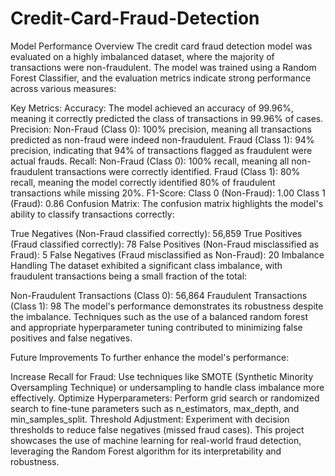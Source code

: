 # Credit-Card-Fraud-Detection
Model Performance Overview
The credit card fraud detection model was evaluated on a highly imbalanced dataset, where the majority of transactions were non-fraudulent. The model was trained using a Random Forest Classifier, and the evaluation metrics indicate strong performance across various measures:

Key Metrics:
Accuracy: The model achieved an accuracy of 99.96%, meaning it correctly predicted the class of transactions in 99.96% of cases.
Precision:
Non-Fraud (Class 0): 100% precision, meaning all transactions predicted as non-fraud were indeed non-fraudulent.
Fraud (Class 1): 94% precision, indicating that 94% of transactions flagged as fraudulent were actual frauds.
Recall:
Non-Fraud (Class 0): 100% recall, meaning all non-fraudulent transactions were correctly identified.
Fraud (Class 1): 80% recall, meaning the model correctly identified 80% of fraudulent transactions while missing 20%.
F1-Score:
Class 0 (Non-Fraud): 1.00
Class 1 (Fraud): 0.86
Confusion Matrix:
The confusion matrix highlights the model's ability to classify transactions correctly:

True Negatives (Non-Fraud classified correctly): 56,859
True Positives (Fraud classified correctly): 78
False Positives (Non-Fraud misclassified as Fraud): 5
False Negatives (Fraud misclassified as Non-Fraud): 20
Imbalance Handling
The dataset exhibited a significant class imbalance, with fraudulent transactions being a small fraction of the total:

Non-Fraudulent Transactions (Class 0): 56,864
Fraudulent Transactions (Class 1): 98
The model's performance demonstrates its robustness despite the imbalance. Techniques such as the use of a balanced random forest and appropriate hyperparameter tuning contributed to minimizing false positives and false negatives.

Future Improvements
To further enhance the model's performance:

Increase Recall for Fraud: Use techniques like SMOTE (Synthetic Minority Oversampling Technique) or undersampling to handle class imbalance more effectively.
Optimize Hyperparameters: Perform grid search or randomized search to fine-tune parameters such as n_estimators, max_depth, and min_samples_split.
Threshold Adjustment: Experiment with decision thresholds to reduce false negatives (missed fraud cases).
This project showcases the use of machine learning for real-world fraud detection, leveraging the Random Forest algorithm for its interpretability and robustness.
